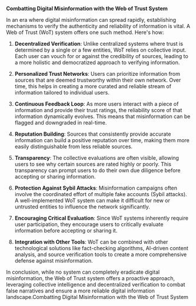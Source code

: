 **Combatting Digital Misinformation with the Web of Trust System**

In an era where digital misinformation can spread rapidly, establishing mechanisms to verify the authenticity and reliability of information is vital. A Web of Trust (WoT) system offers one such method. Here's how:

1. **Decentralized Verification**: Unlike centralized systems where trust is determined by a single or a few entities, WoT relies on collective input. Each user can vouch for or against the credibility of sources, leading to a more holistic and democratized approach to verifying information.

2. **Personalized Trust Networks**: Users can prioritize information from sources that are deemed trustworthy within their own network. Over time, this helps in creating a more curated and reliable stream of information tailored to individual users.

3. **Continuous Feedback Loop**: As more users interact with a piece of information and provide their trust ratings, the reliability score of that information dynamically evolves. This means that misinformation can be flagged and downgraded in real-time.

4. **Reputation Building**: Sources that consistently provide accurate information can build a positive reputation over time, making them more easily distinguishable from less reliable sources.

5. **Transparency**: The collective evaluations are often visible, allowing users to see why certain sources are rated highly or poorly. This transparency can prompt users to do their own due diligence before accepting or sharing information.

6. **Protection Against Sybil Attacks**: Misinformation campaigns often involve the coordinated effort of multiple fake accounts (Sybil attacks). A well-implemented WoT system can make it difficult for new or untrusted entities to influence the network significantly.

7. **Encouraging Critical Evaluation**: Since WoT systems inherently require user participation, they encourage users to critically evaluate information before accepting or sharing it.

8. **Integration with Other Tools**: WoT can be combined with other technological solutions like fact-checking algorithms, AI-driven content analysis, and source verification tools to create a more comprehensive defense against misinformation.

In conclusion, while no system can completely eradicate digital misinformation, the Web of Trust system offers a proactive approach, leveraging collective intelligence and decentralized verification to combat false narratives and ensure a more reliable digital information landscape.Combatting Digital Misinformation with the Web of Trust System
